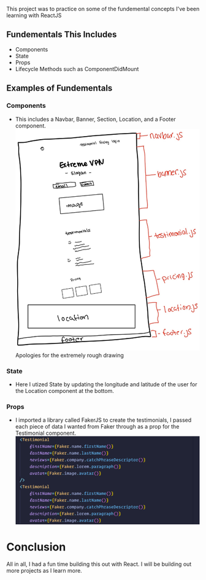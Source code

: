 This project was to practice on some of the fundemental concepts I've been learning with ReactJS

## Fundementals This Includes

-   Components
-   State
-   Props
-   Lifecycle Methods such as ComponentDidMount

## Examples of Fundementals

### Components

-   This includes a Navbar, Banner, Section, Location, and a Footer component.
    ![](sketch.jpg)
    Apologies for the extremely rough drawing

### State

-   Here I utized State by updating the longitude and latitude of the user for the Location component at the bottom.

### Props

-   I imported a library called FakerJS to create the testimonials, I passed each piece of data I wanted from Faker through as a prop for the Testimonial component.
    ![](props.png)

# Conclusion

All in all, I had a fun time building this out with React. I will be building out more projects as I learn more.
